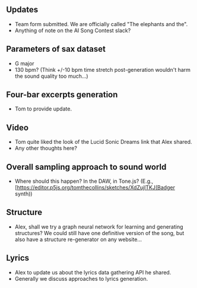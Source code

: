 ## Updates

- Team form submitted. We are officially called "The elephants and the".
- Anything of note on the AI Song Contest slack?


## Parameters of sax dataset

- G major
- 130 bpm? (Think +/-10 bpm time stretch post-generation wouldn't harm the sound quality too much...)


## Four-bar excerpts generation

- Tom to provide update.


## Video

- Tom quite liked the look of the Lucid Sonic Dreams link that Alex shared.
- Any other thoughts here?


## Overall sampling approach to sound world

- Where should this happen? In the DAW, in Tone.js? (E.g., [https://editor.p5js.org/tomthecollins/sketches/XdZujlTKJ(Badger synth))


## Structure

- Alex, shall we try a graph neural network for learning and generating structures? We could still have one definitive version of the song, but also have a structure re-generator on any website...


## Lyrics

- Alex to update us about the lyrics data gathering API he shared.
- Generally we discuss approaches to lyrics generation.
